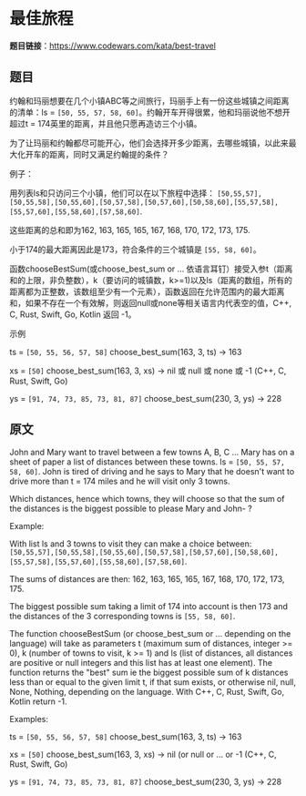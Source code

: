 # 最佳旅程

**题目链接**：https://www.codewars.com/kata/best-travel

## 题目
约翰和玛丽想要在几个小镇ABC等之间旅行，玛丽手上有一份这些城镇之间距离的清单：ls = `[50, 55, 57, 58, 60]`。约翰开车开得很累，他和玛丽说他不想开超过t = 174英里的距离，并且他只愿再造访三个小镇。

为了让玛丽和约翰都尽可能开心，他们会选择开多少距离，去哪些城镇，以此来最大化开车的距离，同时又满足约翰提的条件？

例子：

用列表ls和只访问三个小镇，他们可以在以下旅程中选择： `[50,55,57],[50,55,58],[50,55,60],[50,57,58],[50,57,60],[50,58,60],[55,57,58],[55,57,60],[55,58,60],[57,58,60]`.

这些距离的总和即为162, 163, 165, 165, 167, 168, 170, 172, 173, 175.

小于174的最大距离因此是173，符合条件的三个城镇是 `[55, 58, 60]`。

函数chooseBestSum(或choose_best_sum or ... 依语言耳钉）接受入参t（距离和的上限，非负整数），k（要访问的城镇数，k>=1)以及ls（距离的数组，所有的距离都为正整数，该数组至少有一个元素），函数返回在允许范围内的最大距离和，如果不存在一个有效解，则返回null或none等相关语言内代表空的值，C++, C, Rust, Swift, Go, Kotlin 返回 -1。

示例

ts = `[50, 55, 56, 57, 58]` choose_best_sum(163, 3, ts) -> 163

xs = `[50]` choose_best_sum(163, 3, xs) -> nil 或 null 或 none 或 -1 (C++, C, Rust, Swift, Go)

ys = `[91, 74, 73, 85, 73, 81, 87]` choose_best_sum(230, 3, ys) -> 228


## 原文

John and Mary want to travel between a few towns A, B, C ... Mary has on a sheet of paper a list of distances between these towns. ls = `[50, 55, 57, 58, 60]`. John is tired of driving and he says to Mary that he doesn't want to drive more than t = 174 miles and he will visit only 3 towns.

Which distances, hence which towns, they will choose so that the sum of the distances is the biggest possible to please Mary and John- ?

Example:

With list ls and 3 towns to visit they can make a choice between: `[50,55,57],[50,55,58],[50,55,60],[50,57,58],[50,57,60],[50,58,60],[55,57,58],[55,57,60],[55,58,60],[57,58,60]`.

The sums of distances are then: 162, 163, 165, 165, 167, 168, 170, 172, 173, 175.

The biggest possible sum taking a limit of 174 into account is then 173 and the distances of the 3 corresponding towns is `[55, 58, 60]`.

The function chooseBestSum (or choose_best_sum or ... depending on the language) will take as parameters t (maximum sum of distances, integer >= 0), k (number of towns to visit, k >= 1) and ls (list of distances, all distances are positive or null integers and this list has at least one element). The function returns the "best" sum ie the biggest possible sum of k distances less than or equal to the given limit t, if that sum exists, or otherwise nil, null, None, Nothing, depending on the language. With C++, C, Rust, Swift, Go, Kotlin return -1.

Examples:

ts = `[50, 55, 56, 57, 58]` choose_best_sum(163, 3, ts) -> 163

xs = `[50]` choose_best_sum(163, 3, xs) -> nil (or null or ... or -1 (C++, C, Rust, Swift, Go)

ys = `[91, 74, 73, 85, 73, 81, 87]` choose_best_sum(230, 3, ys) -> 228